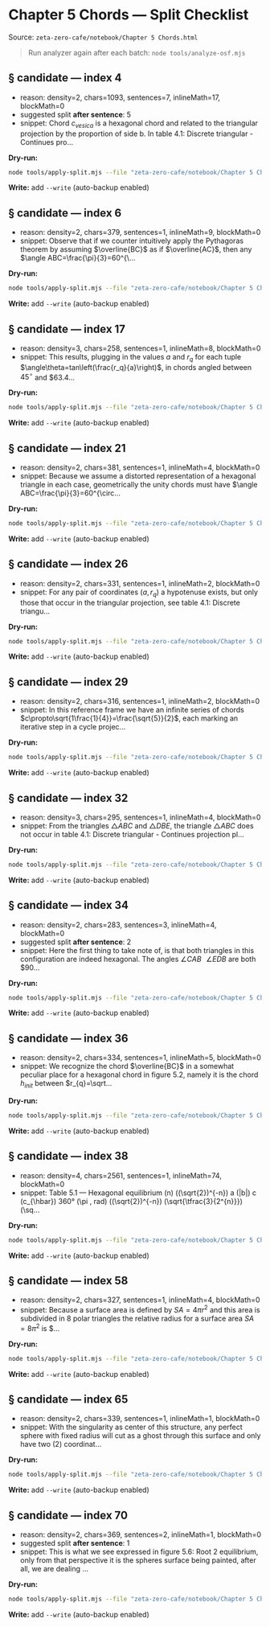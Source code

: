 # Chapter 5 Chords — Split Checklist

Source: `zeta-zero-cafe/notebook/Chapter 5 Chords.html`

> Run analyzer again after each batch:
> `node tools/analyze-osf.mjs`

## § candidate — index 4
- reason: density=2, chars=1093, sentences=7, inlineMath=17, blockMath=0
- suggested split **after sentence**: 5
- snippet: Chord $c_{vesica}$ is a hexagonal chord and related to the triangular projection by the proportion of side b. In table 4.1: Discrete triangular - Continues pro…

**Dry-run:**
```bash
node tools/apply-split.mjs --file "zeta-zero-cafe/notebook/Chapter 5 Chords.html" --index 4 --sentence 5
```
**Write:** add `--write` (auto-backup enabled)

## § candidate — index 6
- reason: density=2, chars=379, sentences=1, inlineMath=9, blockMath=0
- snippet: Observe that if we counter intuitively apply the Pythagoras theorem by assuming $\overline{BC}$ as if $\overline{AC}$, then any $\angle ABC=\frac{\pi}{3}=60^{\…

**Dry-run:**
```bash
node tools/apply-split.mjs --file "zeta-zero-cafe/notebook/Chapter 5 Chords.html" --index 6
```
**Write:** add `--write` (auto-backup enabled)

## § candidate — index 17
- reason: density=3, chars=258, sentences=1, inlineMath=8, blockMath=0
- snippet: This results, plugging in the values $a$ and $r_q$ for each tuple $\angle\theta=tan\left(\frac{r_q}{a}\right)$, in chords angled between $45^{\circ}$ and $63.4…

**Dry-run:**
```bash
node tools/apply-split.mjs --file "zeta-zero-cafe/notebook/Chapter 5 Chords.html" --index 17
```
**Write:** add `--write` (auto-backup enabled)

## § candidate — index 21
- reason: density=2, chars=381, sentences=1, inlineMath=4, blockMath=0
- snippet: Because we assume a distorted representation of a hexagonal triangle in each case, geometrically the unity chords must have $\angle ABC=\frac{\pi}{3}=60^{\circ…

**Dry-run:**
```bash
node tools/apply-split.mjs --file "zeta-zero-cafe/notebook/Chapter 5 Chords.html" --index 21
```
**Write:** add `--write` (auto-backup enabled)

## § candidate — index 26
- reason: density=2, chars=331, sentences=1, inlineMath=2, blockMath=0
- snippet: For any pair of coordinates $\left(a,r_{q}\right)$ a hypotenuse exists, but only those that occur in the triangular projection, see table 4.1: Discrete triangu…

**Dry-run:**
```bash
node tools/apply-split.mjs --file "zeta-zero-cafe/notebook/Chapter 5 Chords.html" --index 26
```
**Write:** add `--write` (auto-backup enabled)

## § candidate — index 29
- reason: density=2, chars=316, sentences=1, inlineMath=2, blockMath=0
- snippet: In this reference frame we have an infinite series of chords $c\propto\sqrt{1\frac{1}{4}}=\frac{\sqrt{5}}{2}$, each marking an iterative step in a cycle projec…

**Dry-run:**
```bash
node tools/apply-split.mjs --file "zeta-zero-cafe/notebook/Chapter 5 Chords.html" --index 29
```
**Write:** add `--write` (auto-backup enabled)

## § candidate — index 32
- reason: density=3, chars=295, sentences=1, inlineMath=4, blockMath=0
- snippet: From the triangles $\triangle ABC$ and $\triangle DBE$, the triangle $\triangle ABC$ does not occur in table 4.1: Discrete triangular - Continues projection pl…

**Dry-run:**
```bash
node tools/apply-split.mjs --file "zeta-zero-cafe/notebook/Chapter 5 Chords.html" --index 32
```
**Write:** add `--write` (auto-backup enabled)

## § candidate — index 34
- reason: density=2, chars=283, sentences=3, inlineMath=4, blockMath=0
- suggested split **after sentence**: 2
- snippet: Here the first thing to take note of, is that both triangles in this configuration are indeed hexagonal. The angles $\angle CAB\,\,\,\,\angle EDB$ are both $90…

**Dry-run:**
```bash
node tools/apply-split.mjs --file "zeta-zero-cafe/notebook/Chapter 5 Chords.html" --index 34 --sentence 2
```
**Write:** add `--write` (auto-backup enabled)

## § candidate — index 36
- reason: density=2, chars=334, sentences=1, inlineMath=5, blockMath=0
- snippet: We recognize the chord $\overline{BC}$ in a somewhat peculiar place for a hexagonal chord in figure 5.2, namely it is the chord $h_{init}$ between $r_{q}=\sqrt…

**Dry-run:**
```bash
node tools/apply-split.mjs --file "zeta-zero-cafe/notebook/Chapter 5 Chords.html" --index 36
```
**Write:** add `--write` (auto-backup enabled)

## § candidate — index 38
- reason: density=4, chars=2561, sentences=1, inlineMath=74, blockMath=0
- snippet: Table 5.1 — Hexagonal equilibrium \(n\) \((\sqrt{2})^{-n}\) a \(|b|\) c \(c_{\hbar}\) 360° \(\pi \, rad\) \((\sqrt{2})^{-n}\) \(\sqrt{\tfrac{3}{2^{n}}}\) \(\sq…

**Dry-run:**
```bash
node tools/apply-split.mjs --file "zeta-zero-cafe/notebook/Chapter 5 Chords.html" --index 38
```
**Write:** add `--write` (auto-backup enabled)

## § candidate — index 58
- reason: density=2, chars=327, sentences=1, inlineMath=4, blockMath=0
- snippet: Because a surface area is defined by $SA=4\pi r^{2}$ and this area is subdivided in 8 polar triangles the relative radius for a surface area $SA=8\pi^{2}$ is $…

**Dry-run:**
```bash
node tools/apply-split.mjs --file "zeta-zero-cafe/notebook/Chapter 5 Chords.html" --index 58
```
**Write:** add `--write` (auto-backup enabled)

## § candidate — index 65
- reason: density=2, chars=339, sentences=1, inlineMath=1, blockMath=0
- snippet: With the singularity as center of this structure, any perfect sphere with fixed radius will cut as a ghost through this surface and only have two (2) coordinat…

**Dry-run:**
```bash
node tools/apply-split.mjs --file "zeta-zero-cafe/notebook/Chapter 5 Chords.html" --index 65
```
**Write:** add `--write` (auto-backup enabled)

## § candidate — index 70
- reason: density=2, chars=369, sentences=2, inlineMath=1, blockMath=0
- suggested split **after sentence**: 1
- snippet: This is what we see expressed in figure 5.6: Root 2 equilibrium, only from that perspective it is the spheres surface being painted, after all, we are dealing …

**Dry-run:**
```bash
node tools/apply-split.mjs --file "zeta-zero-cafe/notebook/Chapter 5 Chords.html" --index 70 --sentence 1
```
**Write:** add `--write` (auto-backup enabled)
